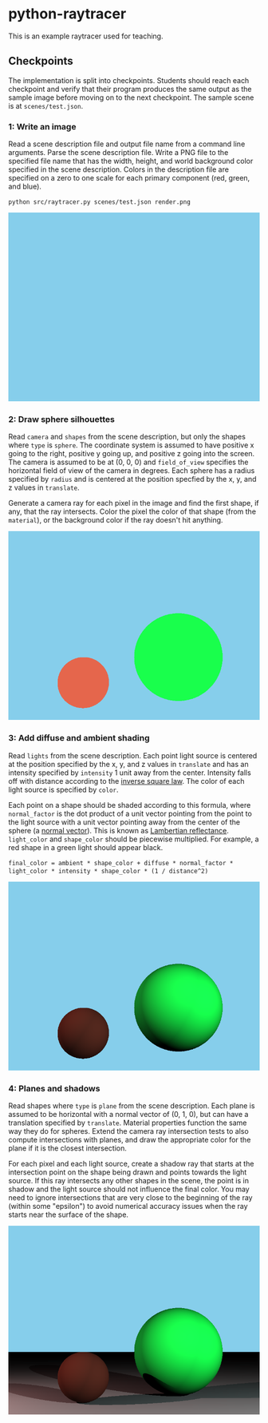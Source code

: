 # python-raytracer

This is an example raytracer used for teaching.

## Checkpoints

The implementation is split into checkpoints. Students should reach each checkpoint and verify that their program produces the same output as the sample image before moving on to the next checkpoint. The sample scene is at `scenes/test.json`.

### 1: Write an image

Read a scene description file and output file name from a command line arguments. Parse the scene description file. Write a PNG file to the specified file name that has the width, height, and world background color specified in the scene description. Colors in the description file are specified on a zero to one scale for each primary component (red, green, and blue).

    python src/raytracer.py scenes/test.json render.png

![Checkpoint 1 render](renders/checkpoint_1.png?raw=true)

### 2: Draw sphere silhouettes

Read `camera` and `shapes` from the scene description, but only the shapes where `type` is `sphere`. The coordinate system is assumed to have positive x going to the right, positive y going up, and positive z going into the screen. The camera is assumed to be at (0, 0, 0) and `field_of_view` specifies the horizontal field of view of the camera in degrees. Each sphere has a radius specified by `radius` and is centered at the position specfied by the x, y, and z values in `translate`.

Generate a camera ray for each pixel in the image and find the first shape, if any, that the ray intersects. Color the pixel the color of that shape (from the `material`), or the background color if the ray doesn't hit anything.

![Checkpoint 2 render](renders/checkpoint_2.png?raw=true)

### 3: Add diffuse and ambient shading

Read `lights` from the scene description. Each point light source is centered at the position specified by the x, y, and z values in `translate` and has an intensity specified by `intensity` 1 unit away from the center. Intensity falls off with distance according to the [inverse square law](https://en.wikipedia.org/wiki/Inverse-square_law). The color of each light source is specified by `color`.

Each point on a shape should be shaded according to this formula, where `normal_factor` is the dot product of a unit vector pointing from the point to the light source with a unit vector pointing away from the center of the sphere (a [normal vector](https://en.wikipedia.org/wiki/Normal_(geometry))). This is known as [Lambertian reflectance](https://en.wikipedia.org/wiki/Lambertian_reflectance). `light_color` and `shape_color` should be piecewise multiplied. For example, a red shape in a green light should appear black.

    final_color = ambient * shape_color + diffuse * normal_factor * light_color * intensity * shape_color * (1 / distance^2)

![Checkpoint 3 render](renders/checkpoint_3.png?raw=true)

### 4: Planes and shadows

Read shapes where `type` is `plane` from the scene description. Each plane is assumed to be horizontal with a normal vector of (0, 1, 0), but can have a translation specified by `translate`. Material properties function the same way they do for spheres. Extend the camera ray intersection tests to also compute intersections with planes, and draw the appropriate color for the plane if it is the closest intersection.

For each pixel and each light source, create a shadow ray that starts at the intersection point on the shape being drawn and points towards the light source. If this ray intersects any other shapes in the scene, the point is in shadow and the light source should not influence the final color. You may need to ignore intersections that are very close to the beginning of the ray (within some "epsilon") to avoid numerical accuracy issues when the ray starts near the surface of the shape.

![Checkpoint 4 render](renders/checkpoint_4.png?raw=true)